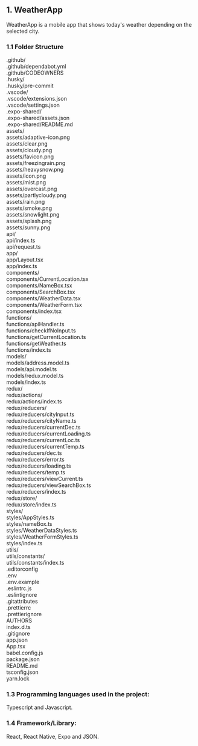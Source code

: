 ## 1. WeatherApp
WeatherApp is a mobile app that shows today's weather depending on the selected city. <br />

### 1.1 Folder Structure
.github/ <br />
.github/dependabot.yml <br />
.github/CODEOWNERS <br />
.husky/ <br />
.husky/pre-commit <br />
.vscode/ <br />
.vscode/extensions.json <br />
.vscode/settings.json <br />
.expo-shared/ <br />
.expo-shared/assets.json <br />
.expo-shared/README.md <br />
assets/ <br />
assets/adaptive-icon.png <br />
assets/clear.png <br />
assets/cloudy.png <br />
assets/favicon.png <br />
assets/freezingrain.png <br />
assets/heavysnow.png <br />
assets/icon.png <br />
assets/mist.png <br />
assets/overcast.png <br />
assets/partlycloudy.png <br />
assets/rain.png <br />
assets/smoke.png <br />
assets/snowlight.png <br />
assets/splash.png <br />
assets/sunny.png <br />
api/ <br >
api/index.ts <br >
api/request.ts <br >
app/ <br />
app/Layout.tsx <br />
app/index.ts <br />
components/ <br />
components/CurrentLocation.tsx <br />
components/NameBox.tsx <br />
components/SearchBox.tsx <br />
components/WeatherData.tsx <br />
components/WeatherForm.tsx <br />
components/index.tsx <br />
functions/ <br />
functions/apiHandler.ts <br />
functions/checkIfNoInput.ts <br />
functions/getCurrentLocation.ts <br />
functions/getWeather.ts <br />
functions/index.ts <br />
models/ <br />
models/address.model.ts <br />
models/api.model.ts <br />
models/redux.model.ts <br />
models/index.ts <br />
redux/ <br />
redux/actions/ <br />
redux/actions/index.ts <br />
redux/reducers/ <br />
redux/reducers/cityInput.ts <br />
redux/reducers/cityName.ts <br />
redux/reducers/currentDec.ts <br />
redux/reducers/currentLoading.ts <br />
redux/reducers/currentLoc.ts <br />
redux/reducers/currentTemp.ts <br />
redux/reducers/dec.ts <br />
redux/reducers/error.ts <br />
redux/reducers/loading.ts <br />
redux/reducers/temp.ts <br />
redux/reducers/viewCurrent.ts <br />
redux/reducers/viewSearchBox.ts <br />
redux/reducers/index.ts <br />
redux/store/ <br />
redux/store/index.ts <br />
styles/ <br />
styles/AppStyles.ts <br />
styles/nameBox.ts <br />
styles/WeatherDataStyles.ts <br />
styles/WeatherFormStyles.ts <br />
styles/index.ts <br />
utils/ <br />
utils/constants/ <br />
utils/constants/index.ts <br />
.editorconfig <br />
.env <br />
.env.example <br />
.eslintrc.js <br />
.eslintignore <br />
.gitattributes <br />
.prettierrc <br />
.prettierignore <br />
AUTHORS <br />
index.d.ts <br />
.gitignore <br />
app.json <br />
App.tsx <br />
babel.config.js <br />
package.json <br />
README.md <br />
tsconfig.json <br />
yarn.lock <br />

### 1.3 Programming languages ​​used in the project:
Typescript and Javascript. <br />

### 1.4 Framework/Library:
React, React Native, Expo and JSON. <br />

